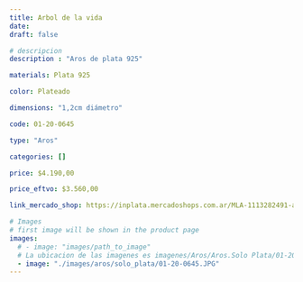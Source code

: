```yaml
---
title: Arbol de la vida
date: 
draft: false

# descripcion
description : "Aros de plata 925"

materials: Plata 925

color: Plateado

dimensions: "1,2cm diámetro"

code: 01-20-0645

type: "Aros"

categories: []

price: $4.190,00

price_eftvo: $3.560,00

link_mercado_shop: https://inplata.mercadoshops.com.ar/MLA-1113282491-aros-plata-925-arbol-de-la-vida-_JM

# Images
# first image will be shown in the product page
images:
  # - image: "images/path_to_image"
  # La ubicacion de las imagenes es imagenes/Aros/Aros.Solo Plata/01-20-0645-arbol-de-la-vida
  - image: "./images/aros/solo_plata/01-20-0645.JPG"
---
```

